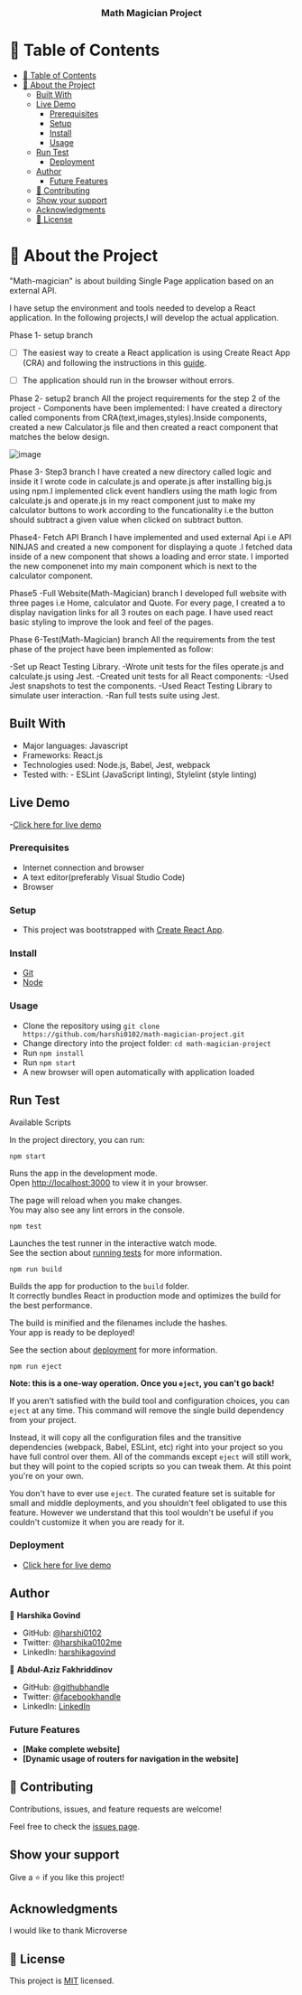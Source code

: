 <a name="readme-top"></a>

<div align="center">

  <br/>
  <h3><b>Math Magician Project</b></h3>
</div>

<!-- TABLE OF CONTENTS -->

# 📗 Table of Contents

- [📗 Table of Contents](#-table-of-contents)
- [📖 About the Project ](#-about-the-project-)
  - [Built With](#built-with)
  - [Live Demo](#live-demo)
    - [Prerequisites](#prerequisites)
    - [Setup](#setup)
    - [Install](#install)
    - [Usage](#usage)
  - [Run Test](#run-test)
    - [Deployment](#deployment)
  - [Author](#author)
    - [Future Features](#future-features)
  - [🤝 Contributing](#-contributing)
  - [Show your support](#show-your-support)
  - [Acknowledgments](#acknowledgments)
  - [📝 License](#-license)

<!-- PROJECT DESCRIPTION -->

# 📖 About the Project <a name="about-project"></a>

"Math-magician" is about building Single Page application based on an external API. 

I have setup the environment and tools needed to develop a React application. In the following projects,I will  develop the actual application.


<!-- > Describe your project in 1 or 2 sentences. --->


Phase 1- setup branch

- [ ] The easiest way to create a React application is using Create React App (CRA) and following the instructions in this [guide](https://create-react-app.dev/docs/getting-started/).
- [ ] The application should run in the browser without errors.
  

Phase 2- setup2 branch
All the project requirements for the step 2 of the project - Components have been implemented:
I have created a directory called components from CRA(text,images,styles).Inside components, created a new Calculator.js file and then created a react component that matches the below design.

![image](https://github.com/harshi0102/math-magician-project/assets/108334376/13e5ec02-2026-4151-910b-e0f2e1eef990)

Phase 3- Step3 branch
I have created a new directory called logic and inside it I wrote code in calculate.js and operate.js after installing big.js using npm.I implemented click event handlers using the math logic from calculate.js and operate.js in my react component just to make my calculator buttons to work according to the funcationality i.e the button should subtract a given value when clicked on subtract button. 

Phase4- Fetch API Branch
I have implemented and used external Api i.e API NINJAS and created a new component for displaying a quote .I fetched data inside of a new component that shows a loading and error state. I imported the new componenet into my main component which is next to the calculator component. 

Phase5 -Full Website(Math-Magician) branch
I developed full website with three pages i.e Home, calculator and Quote. For every page, I created a to display navigation links for all 3 routes on each page. I have used react basic styling to improve the look and feel of the pages.

Phase 6-Test(Math-Magician) branch
All the requirements from the test phase of the project have been implemented as follow:

-Set up React Testing Library.
-Wrote unit tests for the files operate.js and calculate.js using Jest.
-Created unit tests for all React components:
-Used Jest snapshots to test the components.
-Used React Testing Library to simulate user interaction.
-Ran full tests suite using Jest.

## Built With

- Major languages: Javascript
- Frameworks: React.js
- Technologies used: Node.js, Babel, Jest, webpack
- Tested with: - ESLint (JavaScript linting), Stylelint (style linting)

## Live Demo

-[Click here for live demo](https://math-magician-reactproject.onrender.com/)

### Prerequisites

- Internet connection and browser
- A text editor(preferably Visual Studio Code)
- Browser

### Setup

- This project was bootstrapped with [Create React App](https://github.com/facebook/create-react-app).

### Install

- [Git](https://git-scm.com/downloads)
- [Node](https://nodejs.org/en/download/)


### Usage

- Clone the repository using `git clone https://github.com/harshi0102/math-magician-project.git`
- Change directory into the project folder: `cd math-magician-project`
- Run `npm install`
- Run `npm start`
- A new browser will open automatically with application loaded

## Run Test

Available Scripts

In the project directory, you can run:

 `npm start`

Runs the app in the development mode.\
Open [http://localhost:3000](http://localhost:3000) to view it in your browser.

The page will reload when you make changes.\
You may also see any lint errors in the console.

 `npm test`

Launches the test runner in the interactive watch mode.\
See the section about [running tests](https://facebook.github.io/create-react-app/docs/running-tests) for more information.

 `npm run build`

Builds the app for production to the `build` folder.\
It correctly bundles React in production mode and optimizes the build for the best performance.

The build is minified and the filenames include the hashes.\
Your app is ready to be deployed!

See the section about [deployment](https://facebook.github.io/create-react-app/docs/deployment) for more information.

 `npm run eject`

**Note: this is a one-way operation. Once you `eject`, you can't go back!**

If you aren't satisfied with the build tool and configuration choices, you can `eject` at any time. This command will remove the single build dependency from your project.

Instead, it will copy all the configuration files and the transitive dependencies (webpack, Babel, ESLint, etc) right into your project so you have full control over them. All of the commands except `eject` will still work, but they will point to the copied scripts so you can tweak them. At this point you're on your own.

You don't have to ever use `eject`. The curated feature set is suitable for small and middle deployments, and you shouldn't feel obligated to use this feature. However we understand that this tool wouldn't be useful if you couldn't customize it when you are ready for it.

### Deployment

- [Click here for live demo](https://math-magician-reactproject.onrender.com/)

## Author

👤 **Harshika Govind**

- GitHub: [@harshi0102](https://github.com/harshi0102)
- Twitter: [@harshika0102me](https://twitter.com/harshika0102me)
- LinkedIn: [harshikagovind](https://linkedin.com/in/harshikagovind)

👤 **Abdul-Aziz Fakhriddinov**

- GitHub: [@githubhandle](https://github.com/AFakhriddinov)
- Twitter: [@facebookhandle](https://www.facebook.com/abdulaziz.faxriddinov)
- LinkedIn: [LinkedIn](https://www.linkedin.com/in/abdul-aziz-fakhriddinov-5297a6107/)



### Future Features

- **[Make complete website]**
- **[Dynamic usage of routers for  navigation in the website]**


## 🤝 Contributing

Contributions, issues, and feature requests are welcome!

Feel free to check the [issues page](https://github.com/harshi0102/math-magician-project/issues).

## Show your support

Give a ⭐️ if you like this project!

## Acknowledgments
I would like to thank Microverse

## 📝 License

This project is [MIT](https://github.com/harshi0102/math-magician-project/blob/development/LICENSE) licensed.
